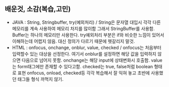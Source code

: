 ## 배운것, 소감(복습,고민)
- JAVA : String, Stringbuffer, try(예외처리) / String은 문자열 대입시 각각 다른 메모리를 계속 사용하여 메모리 차지를 많이함 그래서 StringBuffer를 사용함. Buffer는 하나의 메모리만 사용한다.
  try예외처리 부분은 if와 비슷한 느낌이 있어서 이해하는데 어렵지 않음. 대신 정의가 다르기 때문에 헷갈리지 말것.
- HTML : onfocus, onchange, onblur, value, checked / onfocus는 처음부터 입력할수 있는 대상을 선정한다. 여기서 onblur를 설정하면 해당 값을 입력하지 않으면 다음으로 넘어지 못함.
  onchange는 해당 input에 상태변화시 호출함. value는 form태그에만 존재할 수 있다고함. checked는 true, false처럼 boolean 형태로 표현
  onfocus, onload, checked등 각각 복습해서 잘 익혀 놓고 초반에 사용했던 태그들 형식 까먹지 않기.
